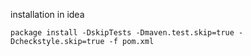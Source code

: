 installation in idea

    package install -DskipTests -Dmaven.test.skip=true -Dcheckstyle.skip=true -f pom.xml
    
  
  